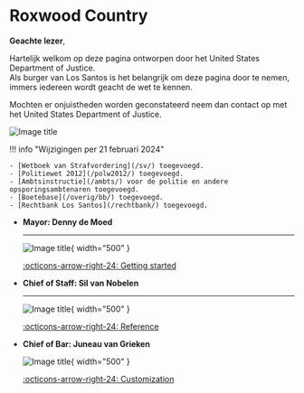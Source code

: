 # Roxwood Country 

**Geachte lezer**, 

Hartelijk welkom op deze pagina ontworpen door het United States Department of Justice. <br />
Als burger van Los Santos is het belangrijk om deze pagina door te nemen, immers iedereen wordt geacht de wet te kennen. 

Mochten er onjuistheden worden geconstateerd neem dan contact op met het United States Department of Justice.

![Image title](https://i.imgur.com/KXtU9CX.png) 

!!! info "Wijzigingen per 21 februari 2024"

    - [Wetboek van Strafvordering](/sv/) toegevoegd.
    - [Politiewet 2012](/polw2012/) toegevoegd.
    - [Ambtsinstructie](/ambts/) voor de politie en andere opsporingsambtenaren toegevoegd.
    - [Boetebase](/overig/bb/) toegevoegd.
    - [Rechtbank Los Santos](/rechtbank/) toegevoegd.



<div class="grid cards" markdown>

-   __Mayor: Denny de Moed__

    ---

    ![Image title](https://i.imgur.com/KXtU9CX.png){ width="500" }

    [:octicons-arrow-right-24: Getting started](#)

</div>

<div class="grid cards" markdown>

-   __Chief of Staff: Sil van Nobelen__

    ---

    ![Image title](https://i.imgur.com/KXtU9CX.png){ width="500" }

    [:octicons-arrow-right-24: Reference](#)

-   __Chief of Bar: Juneau van Grieken__

    ![Image title](https://i.imgur.com/KXtU9CX.png){ width="500" }

    [:octicons-arrow-right-24: Customization](#)

</div>

